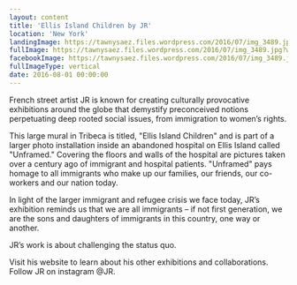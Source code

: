 ```yaml
---
layout: content
title: 'Ellis Island Children by JR'
location: 'New York'
landingImage: https://tawnysaez.files.wordpress.com/2016/07/img_3489.jpg?w=500&h=500&crop=1
fullImage: https://tawnysaez.files.wordpress.com/2016/07/img_3489.jpg?w=1000
facebookImage: https://tawnysaez.files.wordpress.com/2016/07/img_3489.jpg?w=1200&h=630&crop=1
fullImageType: vertical
date: 2016-08-01 00:00:00
---
```

French street artist JR is known for creating culturally provocative exhibitions around the globe that demystify preconceived notions perpetuating deep rooted social issues, from immigration to women’s rights.

This large mural in Tribeca is titled, "Ellis Island Children" and is part of a larger photo installation inside an abandoned hospital on Ellis Island called "Unframed." Covering the floors and walls of the hospital are pictures taken over a century ago of immigrant and hospital patients. "Unframed" pays homage to all immigrants who make up our families, our friends, our co-workers and our nation today.

In light of the larger immigrant and refugee crisis we face today, JR’s exhibition reminds us that we are all immigrants – if not first generation, we are the sons and daughters of immigrants in this country, one way or another.

JR’s work is about challenging the status quo.

Visit his website to learn about his other exhibitions and collaborations. Follow JR on instagram @JR.